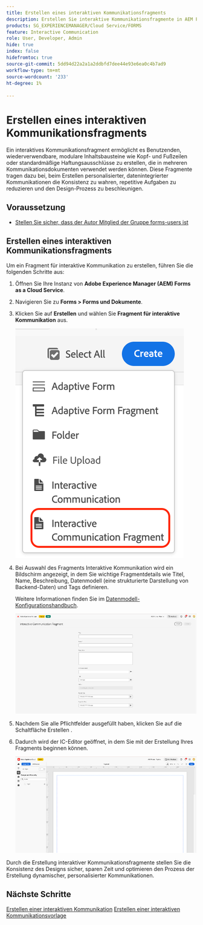 ```yaml
---
title: Erstellen eines interaktiven Kommunikationsfragments
description: Erstellen Sie interaktive Kommunikationsfragmente in AEM Forms, um modulare, wiederverwendbare Inhaltsbausteine zu erstellen, die Konsistenz gewährleisten, Zeit sparen und personalisierte, datengesteuerte Kommunikation unterstützen.
products: SG_EXPERIENCEMANAGER/Cloud Service/FORMS
feature: Interactive Communication
role: User, Developer, Admin
hide: true
index: false
hidefromtoc: true
source-git-commit: 5dd94d22a2a1a2ddbfd7dee44e93e6ea0c4b7ad9
workflow-type: tm+mt
source-wordcount: '233'
ht-degree: 1%

---
```



# Erstellen eines interaktiven Kommunikationsfragments

Ein interaktives Kommunikationsfragment ermöglicht es Benutzenden, wiederverwendbare, modulare Inhaltsbausteine wie Kopf- und Fußzeilen oder standardmäßige Haftungsausschlüsse zu erstellen, die in mehreren Kommunikationsdokumenten verwendet werden können. Diese Fragmente tragen dazu bei, beim Erstellen personalisierter, datenintegrierter Kommunikationen die Konsistenz zu wahren, repetitive Aufgaben zu reduzieren und den Design-Prozess zu beschleunigen.

## Voraussetzung

* [Stellen Sie sicher, dass der Autor Mitglied der Gruppe forms-users ist](/help/forms/setup-forms-cloud-service.md#configure-users)

## Erstellen eines interaktiven Kommunikationsfragments

Um ein Fragment für interaktive Kommunikation zu erstellen, führen Sie die folgenden Schritte aus:

1. Öffnen Sie Ihre Instanz von **Adobe Experience Manager (AEM) Forms as a Cloud Service**.
1. Navigieren Sie zu **Forms > Forms und Dokumente**.
1. Klicken Sie auf **Erstellen** und wählen Sie **Fragment für interaktive Kommunikation** aus.

   ![IC-Dokument suchen](/help/forms/interactive-communication/assets/fragment.png)

1. Bei Auswahl des Fragments Interaktive Kommunikation wird ein Bildschirm angezeigt, in dem Sie wichtige Fragmentdetails wie Titel, Name, Beschreibung, Datenmodell (eine strukturierte Darstellung von Backend-Daten) und Tags definieren.

   Weitere Informationen finden Sie im [Datenmodell-Konfigurationshandbuch](https://experienceleague.adobe.com/de/docs/experience-manager-cloud-service/content/forms/integrate/use-form-data-model/create-form-data-models).

   ![IC-Dokument suchen](/help/forms/interactive-communication/assets/createfrgmnt.png)

1. Nachdem Sie alle Pflichtfelder ausgefüllt haben, klicken Sie auf die Schaltfläche Erstellen .
1. Dadurch wird der IC-Editor geöffnet, in dem Sie mit der Erstellung Ihres Fragments beginnen können.

   ![IC-Dokument suchen](/help/forms/interactive-communication/assets/frgmntui.png)

Durch die Erstellung interaktiver Kommunikationsfragmente stellen Sie die Konsistenz des Designs sicher, sparen Zeit und optimieren den Prozess der Erstellung dynamischer, personalisierter Kommunikationen.

## Nächste Schritte

[Erstellen einer interaktiven Kommunikation](/help/forms/interactive-communication/create-interactive-communication.md)
[Erstellen einer interaktiven Kommunikationsvorlage](/help/forms/interactive-communication/create-interactive-communication-template.md)

